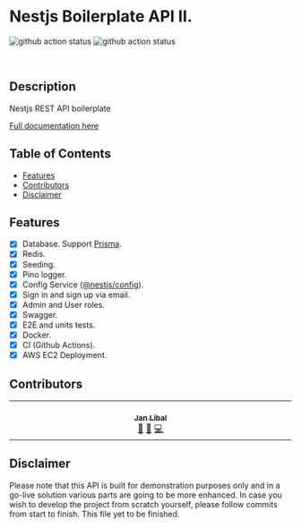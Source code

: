 # Nestjs Boilerplate API II.
![github action status](https://github.com/janlibal/boilerplate-backend-nest-api-v2/actions/workflows/deploy.yml/badge.svg)
![github action status](https://github.com/janlibal/boilerplate-backend-nest-api-v2/actions/workflows/release.yml/badge.svg)

<br />

## Description <!-- omit in toc -->

Nestjs REST API boilerplate

[Full documentation here](/docs/readme.md)

## Table of Contents <!-- omit in toc -->

- [Features](#features)
- [Contributors](#contributors)
- [Disclaimer](#disclaimer)

## Features

- [x] Database. Support [Prisma](https://www.npmjs.com/package/prisma).
- [x] Redis.
- [x] Seeding.
- [x] Pino logger.
- [x] Config Service ([@nestjs/config](https://www.npmjs.com/package/@nestjs/config)).
- [x] Sign in and sign up via email.
- [x] Admin and User roles.
- [x] Swagger.
- [x] E2E and units tests.
- [x] Docker.
- [x] CI (Github Actions).
- [x] AWS EC2 Deployment.

## Contributors

<!-- ALL-CONTRIBUTORS-LIST:START - Do not remove or modify this section -->
<!-- prettier-ignore-start -->
<!-- markdownlint-disable -->
<table>
  <tbody>
    <tr>
      <td align="center" valign="top" width="14.28%"><a href="https://github.com/janlibal"><br /><sub><b>Jan Libal</b></sub></a><br /><a href="#maintenance-Libal" title="Maintenance">🚧</a> <a href="#doc-Libal" title="Documentation">📖</a> <a href="#code-Libal" title="Code">💻</a></td>
    </tr>
  </tbody>
</table>

<!-- markdownlint-restore -->
<!-- prettier-ignore-end -->

<!-- ALL-CONTRIBUTORS-LIST:END -->

## Disclaimer

Please note that this API is built for demonstration purposes only and in a go-live solution various parts are going to be more enhanced. In case you wish to develop the project from scratch yourself, please follow commits from start to finish. This file yet to be finished.
